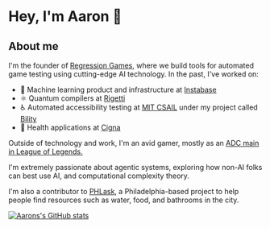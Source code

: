# Hey, I'm Aaron 👋

## About me

I'm the founder of [Regression Games](https://regression.gg), where we build tools for automated game testing using cutting-edge AI technology. In the past, I've worked on:

* 🤖 Machine learning product and infrastructure at [Instabase](https://instabase.com)
* ⚛️ Quantum compilers at [Rigetti](https://rigetti.com)
* ♿️ Automated accessibility testing at [MIT CSAIL](https://csail.mit.edu) under my project called [Bility](https://github.com/vontell/bility)
* 🏥 Health applications at [Cigna](https://cigna.com)

Outside of technology and work, I'm an avid gamer, mostly as an [ADC main in League of Legends.](https://mobalytics.gg/lol/profile/na/dijkstraspath-na1/overview)

I'm extremely passionate about agentic systems, exploring how non-AI folks can best use AI, and computational complexity theory.

I'm also a contributor to [PHLask](https://github.com/phlask), a Philadelphia-based project to help people find resources such as water, food, and bathrooms in the city.

[![Aarons's GitHub stats](https://github-readme-stats.vercel.app/api?username=vontell)](https://github.com/anuraghazra/github-readme-stats)
